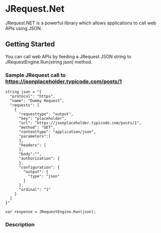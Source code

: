 # JRequest.Net
JRequest.NET is a powerful library which allows applications to call web APIs using JSON.
## Getting Started
You can call web APIs by feeding a JRequest JSON string to JRequestEngine.Run(string json) method.
### Sample JRequest call to https://jsonplaceholder.typicode.com/posts/1
```
string json = "{
  "protocol": "https",
  "name": "Dummy Request",
  "requests": [
    {
      "requesttype": "output",
      "key": "placeholder",
      "url": "https://jsonplaceholder.typicode.com/posts/1",
      "method": "GET",
      "contenttype": "application/json",
      "parameters":[
      ],
      "headers": [
      ],
      "body":"",
      "authorization": {
      },
      "configuration": {
        "output": {
          "type": "json"
        }
      },
      "ordinal": "1"
    }
  ]
}"

var response = JRequestEngine.Run(json);
```
### Description
